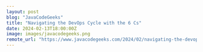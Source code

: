 ```yaml
---
layout: post
blog: "JavaCodeGeeks"
title: "Navigating the DevOps Cycle with the 6 Cs"
date: 2024-02-13T18:00:00Z
image: images/javacodegeeks.png
remote_url: "https://www.javacodegeeks.com/2024/02/navigating-the-devops-cycle-with-the-6-cs.html"
---
```


